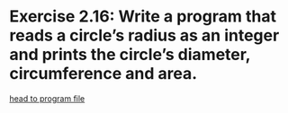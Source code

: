 # Exercise 2.16: Write a program that reads a circle’s radius as an integer and prints the circle’s diameter, circumference and area.

[head to program file](p02_16.cpp)